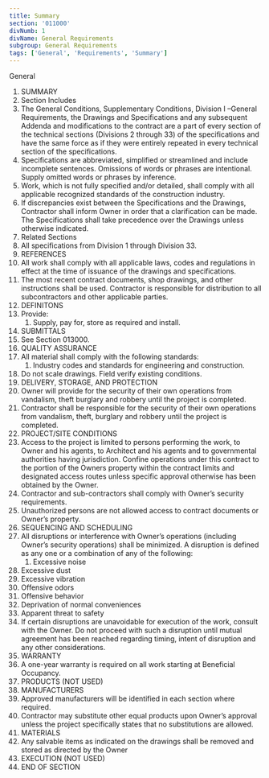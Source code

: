 ```yaml
---
title: Summary
section: '011000'
divNumb: 1
divName: General Requirements
subgroup: General Requirements
tags: ['General', 'Requirements', 'Summary']
---
```



General
   1. SUMMARY
   1. Section Includes
   1. The General Conditions, Supplementary Conditions, Division I –General Requirements, the Drawings and Specifications and any subsequent Addenda and modifications to the contract are a part of every section of the technical sections (Divisions 2 through 33) of the specifications and have the same force as if they were entirely repeated in every technical section of the specifications.
   1. Specifications are abbreviated, simplified or streamlined and include incomplete sentences. Omissions of words or phrases are intentional. Supply omitted words or phrases by inference.
   1. Work, which is not fully specified and/or detailed, shall comply with all applicable recognized standards of the construction industry.
   1. If discrepancies exist between the Specifications and the Drawings, Contractor shall inform Owner in order that a clarification can be made. The Specifications shall take precedence over the Drawings unless otherwise indicated.
   1. Related Sections
   1. All specifications from Division 1 through Division 33.
   1. REFERENCES
   1. All work shall comply with all applicable laws, codes and regulations in effect at the time of issuance of the drawings and specifications.
   1. The most recent contract documents, shop drawings, and other instructions shall be used. Contractor is responsible for distribution to all subcontractors and other applicable parties.
   1. DEFINITONS
   1. Provide:
      1. Supply, pay for, store as required and install.
   1. SUBMITTALS
   1. See Section 013000.
   1. QUALITY ASSURANCE
   1. All material shall comply with the following standards:
      1. Industry codes and standards for engineering and construction.
   1. Do not scale drawings. Field verify existing conditions.
   1. DELIVERY, STORAGE, AND PROTECTION
   1. Owner will provide for the security of their own operations from vandalism, theft burglary and robbery until the project is completed.
   1. Contractor shall be responsible for the security of their own operations from vandalism, theft, burglary and robbery until the project is completed.
   1. PROJECT/SITE CONDITIONS
   1. Access to the project is limited to persons performing the work, to Owner and his agents, to Architect and his agents and to governmental authorities having jurisdiction. Confine operations under this contract to the portion of the Owners property within the contract limits and designated access routes unless specific approval otherwise has been obtained by the Owner.
   1. Contractor and sub-contractors shall comply with Owner’s security requirements.
   1. Unauthorized persons are not allowed access to contract documents or Owner’s property.
   1. SEQUENCING AND SCHEDULING
   1. All disruptions or interference with Owner’s operations (including Owner’s security operations) shall be minimized. A disruption is defined as any one or a combination of any of the following:
      1. Excessive noise
   1. Excessive dust
   1. Excessive vibration
   1. Offensive odors
   1. Offensive behavior
   1. Deprivation of normal conveniences
   1. Apparent threat to safety
   1. If certain disruptions are unavoidable for execution of the work, consult with the Owner. Do not proceed with such a disruption until mutual agreement has been reached regarding timing, intent of disruption and any other considerations.
   1. WARRANTY
   1. A one-year warranty is required on all work starting at Beneficial Occupancy.
   1. PRODUCTS (NOT USED)
   1. MANUFACTURERS
   1. Approved manufacturers will be identified in each section where required.
   1. Contractor may substitute other equal products upon Owner’s approval unless the project specifically states that no substitutions are allowed.
   1. MATERIALS
   1. Any salvable items as indicated on the drawings shall be removed and stored as directed by the Owner
   1. EXECUTION (NOT USED)
1. END OF SECTION

